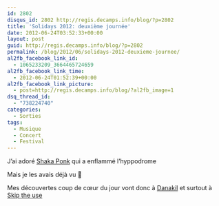 ```yaml
---
id: 2802
disqus_id: 2802 http://regis.decamps.info/blog/?p=2802
title: 'Solidays 2012: deuxième journée'
date: 2012-06-24T03:52:33+00:00
layout: post
guid: http://regis.decamps.info/blog/?p=2802
permalink: /blog/2012/06/solidays-2012-deuxieme-journee/
al2fb_facebook_link_id:
  - 1065233209_3664465724659
al2fb_facebook_link_time:
  - 2012-06-24T01:52:39+00:00
al2fb_facebook_link_picture:
  - post=http://regis.decamps.info/blog/?al2fb_image=1
dsq_thread_id:
  - "738224740"
categories:
  - Sorties
tags:
  - Musique
  - Concert
  - Festival
---
```

J’ai adoré [Shaka Ponk](http://www.lastfm.fr/music/Shaka+Ponk "Shaka Ponk sur Last.fm") qui a enflammé l’hyppodrome
  
<!--more-->


  


Mais je les avais déjà vu 🙂 

Mes découvertes coup de cœur du jour vont donc à [Danakil](http://www.lastfm.fr/music/Danakil) et surtout à [Skip the use](http://www.lastfm.fr/music/Skip+The+Use)
